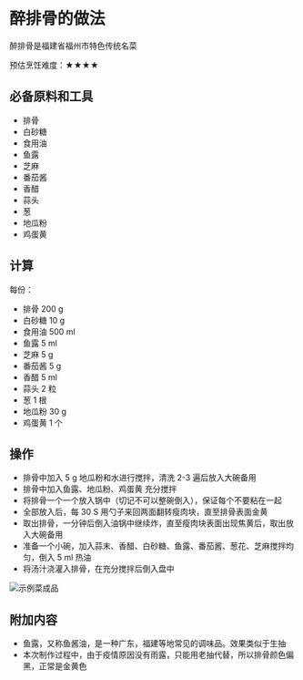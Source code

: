 # 醉排骨的做法

醉排骨是福建省福州市特色传统名菜

预估烹饪难度：★★★★

## 必备原料和工具

* 排骨
* 白砂糖
* 食用油
* 鱼露
* 芝麻
* 番茄酱
* 香醋
* 蒜头
* 葱
* 地瓜粉
* 鸡蛋黄

## 计算

每份：

* 排骨 200 g
* 白砂糖 10 g
* 食用油 500 ml
* 鱼露 5 ml
* 芝麻 5 g
* 番茄酱 5 g
* 香醋  5 ml
* 蒜头 2 粒
* 葱 1 根
* 地瓜粉 30 g
* 鸡蛋黄 1 个

## 操作

* 排骨中加入 5 g 地瓜粉和水进行搅拌，清洗 2-3 遍后放入大碗备用
* 排骨中加入鱼露、地瓜粉、鸡蛋黄 充分搅拌
* 将排骨一个一个放入锅中（切记不可以整碗倒入），保证每个不要粘在一起
* 全部放入后，每 30 S 用勺子来回两面翻转瘦肉块，直至排骨表面金黄
* 取出排骨，一分钟后倒入油锅中继续炸，直至瘦肉块表面出现焦黄后，取出放入大碗备用
* 准备一个小碗，加入蒜末、香醋、白砂糖、鱼露、番茄酱、葱花、芝麻搅拌均匀，倒入 5 ml 热油
* 将汤汁浇灌入排骨，在充分搅拌后倒入盘中

![示例菜成品](./1.jpeg)

## 附加内容

* 鱼露，又称鱼酱油，是一种广东，福建等地常见的调味品。效果类似于生抽
* 本次制作过程中，由于疫情原因没有雨露，只能用老抽代替，所以排骨颜色偏黑，正常是金黄色